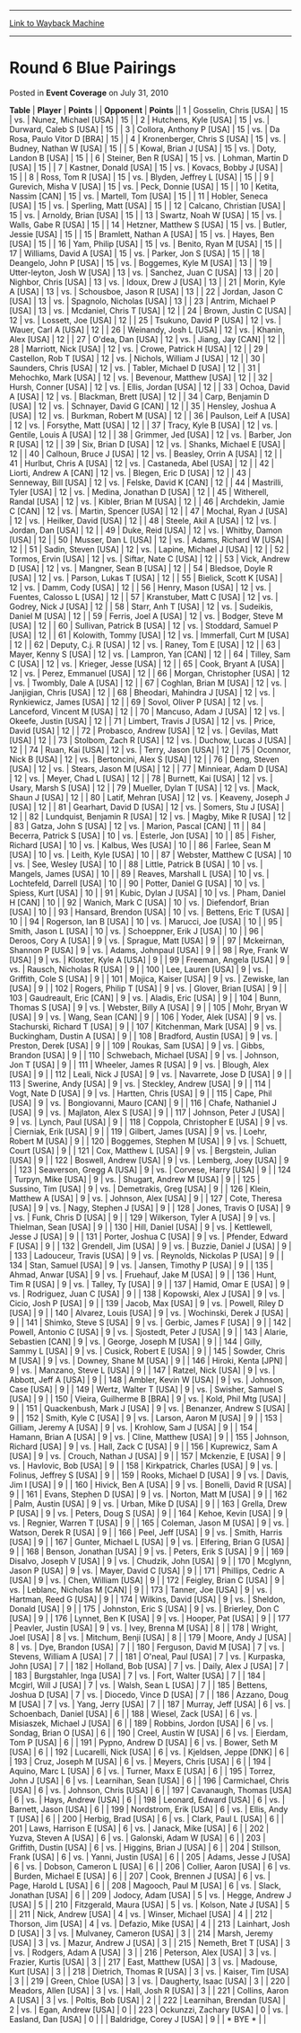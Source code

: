 
---
[Link to Wayback Machine](https://web.archive.org/web/20161002150548/http://magic.wizards.com/en/articles/archive/event-coverage/round-6-blue-pairings-2010-07-31)

[_metadata_:description]:- "TablePlayerPoints"
[_metadata_:generator]:- "Drupal 7 (http://drupal.org)"
[_metadata_:node]:- "450041"
[_metadata_:publish_date]:- "2010-07-31"
[_metadata_:source]:- "div-main-content"
[_metadata_:title]:- "Round 6 Blue Pairings"
[_metadata_:wayback_capture_timestamp]:- "2016-10-02 15:05:48"
[_metadata_:wayback_raw_url]:- "https://web.archive.org/web/20161002150548id_/http://magic.wizards.com/en/articles/archive/event-coverage/round-6-blue-pairings-2010-07-31"
[_metadata_:wayback_url]:- "http://magic.wizards.com/en/articles/archive/event-coverage/round-6-blue-pairings-2010-07-31"
---


Round 6 Blue Pairings
=====================



 Posted in **Event Coverage**
 on July 31, 2010 












 **Table** | **Player** | **Points** |  | **Opponent** | **Points** ||  1 | Gosselin, Chris [USA] |  15 | vs. | Nunez, Michael [USA] |  15 |
|  2 | Hutchens, Kyle [USA] |  15 | vs. | Durward, Caleb S [USA] |  15 |
|  3 | Collora, Anthony P [USA] |  15 | vs. | Da Rosa, Paulo Vitor D [BRA] |  15 |
|  4 | Kronenberger, Chris S [USA] |  15 | vs. | Budney, Nathan W [USA] |  15 |
|  5 | Kowal, Brian J [USA] |  15 | vs. | Doty, Landon B [USA] |  15 |
|  6 | Steiner, Ben R [USA] |  15 | vs. | Lohman, Martin D [USA] |  15 |
|  7 | Kastner, Donald [USA] |  15 | vs. | Kovacs, Bobby J [USA] |  15 |
|  8 | Ross, Tom R [USA] |  15 | vs. | Blyden, Jeffrey L [USA] |  15 |
|  9 | Gurevich, Misha V [USA] |  15 | vs. | Peck, Donnie [USA] |  15 |
|  10 | Ketita, Nassim [CAN] |  15 | vs. | Martell, Tom [USA] |  15 |
|  11 | Hobler, Seneca [USA] |  15 | vs. | Sperling, Matt [USA] |  15 |
|  12 | Calcano, Christian [USA] |  15 | vs. | Arnoldy, Brian [USA] |  15 |
|  13 | Swartz, Noah W [USA] |  15 | vs. | Walls, Gabe R [USA] |  15 |
|  14 | Hetzner, Matthew S [USA] |  15 | vs. | Butler, Jessie [USA] |  15 |
|  15 | Bramlett, Nathan A [USA] |  15 | vs. | Hayes, Ben [USA] |  15 |
|  16 | Yam, Philip [USA] |  15 | vs. | Benito, Ryan M [USA] |  15 |
|  17 | Williams, David A [USA] |  15 | vs. | Parker, Jon S [USA] |  15 |
|  18 | Deangelo, John P [USA] |  15 | vs. | Boggemes, Kyle M [USA] |  13 |
|  19 | Utter-leyton, Josh W [USA] |  13 | vs. | Sanchez, Juan C [USA] |  13 |
|  20 | Nighbor, Chris [USA] |  13 | vs. | Idoux, Drew J [USA] |  13 |
|  21 | Morin, Kyle A [USA] |  13 | vs. | Schousboe, Jason R [USA] |  13 |
|  22 | Jordan, Jason C [USA] |  13 | vs. | Spagnolo, Nicholas [USA] |  13 |
|  23 | Antrim, Michael P [USA] |  13 | vs. | Mcdaniel, Chris T [USA] |  12 |
|  24 | Brown, Justin C [USA] |  12 | vs. | Lossett, Joe [USA] |  12 |
|  25 | Tsukuno, David P [USA] |  12 | vs. | Wauer, Carl A [USA] |  12 |
|  26 | Weinandy, Josh L [USA] |  12 | vs. | Khanin, Alex [USA] |  12 |
|  27 | O'dea, Dan [USA] |  12 | vs. | Jiang, Jay [CAN] |  12 |
|  28 | Marriott, Nick [USA] |  12 | vs. | Crowe, Patrick H [USA] |  12 |
|  29 | Castellon, Rob T [USA] |  12 | vs. | Nichols, William J [USA] |  12 |
|  30 | Saunders, Chris [USA] |  12 | vs. | Tabler, Michael D [USA] |  12 |
|  31 | Mehochko, Mark [USA] |  12 | vs. | Bevenour, Matthew [USA] |  12 |
|  32 | Hursh, Conner [USA] |  12 | vs. | Ellis, Jordan [USA] |  12 |
|  33 | Ochoa, David A [USA] |  12 | vs. | Blackman, Brett [USA] |  12 |
|  34 | Carp, Benjamin D [USA] |  12 | vs. | Schnayer, David G [CAN] |  12 |
|  35 | Hensley, Joshua A [USA] |  12 | vs. | Burkman, Robert M [USA] |  12 |
|  36 | Paulson, Leif A [USA] |  12 | vs. | Forsythe, Matt [USA] |  12 |
|  37 | Tracy, Kyle B [USA] |  12 | vs. | Gentile, Louis A [USA] |  12 |
|  38 | Grimmer, Jed [USA] |  12 | vs. | Barber, Jon R [USA] |  12 |
|  39 | Six, Brian D [USA] |  12 | vs. | Shanks, Michael E [USA] |  12 |
|  40 | Calhoun, Bruce J [USA] |  12 | vs. | Beasley, Orrin A [USA] |  12 |
|  41 | Hurlbut, Chris A [USA] |  12 | vs. | Castaneda, Abel [USA] |  12 |
|  42 | Liorti, Andrew A [CAN] |  12 | vs. | Blegen, Eric D [USA] |  12 |
|  43 | Senneway, Bill [USA] |  12 | vs. | Felske, David K [CAN] |  12 |
|  44 | Mastrilli, Tyler [USA] |  12 | vs. | Medina, Jonathan D [USA] |  12 |
|  45 | Witherell, Randal [USA] |  12 | vs. | Kibler, Brian M [USA] |  12 |
|  46 | Archdekin, Jamie C [CAN] |  12 | vs. | Martin, Spencer [USA] |  12 |
|  47 | Mochal, Ryan J [USA] |  12 | vs. | Heilker, David [USA] |  12 |
|  48 | Steele, Akil A [USA] |  12 | vs. | Jordan, Dan [USA] |  12 |
|  49 | Duke, Reid [USA] |  12 | vs. | Whitby, Damon [USA] |  12 |
|  50 | Musser, Dan L [USA] |  12 | vs. | Adams, Richard W [USA] |  12 |
|  51 | Sadin, Steven [USA] |  12 | vs. | Lapine, Michael J [USA] |  12 |
|  52 | Tormos, Ervin [USA] |  12 | vs. | Siftar, Nate C [USA] |  12 |
|  53 | Vick, Andrew D [USA] |  12 | vs. | Mangner, Sean B [USA] |  12 |
|  54 | Bledsoe, Doyle R [USA] |  12 | vs. | Parson, Lukas T [USA] |  12 |
|  55 | Bielick, Scott K [USA] |  12 | vs. | Damm, Cody [USA] |  12 |
|  56 | Henry, Mason [USA] |  12 | vs. | Fuentes, Calosso L [USA] |  12 |
|  57 | Kranstuber, Matt C [USA] |  12 | vs. | Godrey, Nick J [USA] |  12 |
|  58 | Starr, Anh T [USA] |  12 | vs. | Sudeikis, Daniel M [USA] |  12 |
|  59 | Ferris, Joel A [USA] |  12 | vs. | Bodger, Steve M [USA] |  12 |
|  60 | Sullivan, Patrick B [USA] |  12 | vs. | Stoddard, Samuel P [USA] |  12 |
|  61 | Kolowith, Tommy [USA] |  12 | vs. | Immerfall, Curt M [USA] |  12 |
|  62 | Deputy, C.j. R [USA] |  12 | vs. | Raney, Tom E [USA] |  12 |
|  63 | Mayer, Kenny S [USA] |  12 | vs. | Lampron, Yan [CAN] |  12 |
|  64 | Tilley, Sam C [USA] |  12 | vs. | Krieger, Jesse [USA] |  12 |
|  65 | Cook, Bryant A [USA] |  12 | vs. | Perez, Emmanuel [USA] |  12 |
|  66 | Morgan, Christopher [USA] |  12 | vs. | Twombly, Dale A [USA] |  12 |
|  67 | Coghlan, Brian M [USA] |  12 | vs. | Janjigian, Chris [USA] |  12 |
|  68 | Bheodari, Mahindra J [USA] |  12 | vs. | Rynkiewicz, James [USA] |  12 |
|  69 | Sovol, Oliver P [USA] |  12 | vs. | Lanceford, Vincent M [USA] |  12 |
|  70 | Mancuso, Adam J [USA] |  12 | vs. | Okeefe, Justin [USA] |  12 |
|  71 | Limbert, Travis J [USA] |  12 | vs. | Price, David [USA] |  12 |
|  72 | Probasco, Andrew [USA] |  12 | vs. | Gevilas, Matt [USA] |  12 |
|  73 | Stolbom, Zach R [USA] |  12 | vs. | Duchow, Lucas J [USA] |  12 |
|  74 | Ruan, Kai [USA] |  12 | vs. | Terry, Jason [USA] |  12 |
|  75 | Oconnor, Nick B [USA] |  12 | vs. | Bertoncini, Alex S [USA] |  12 |
|  76 | Deng, Steven [USA] |  12 | vs. | Stears, Jason M [USA] |  12 |
|  77 | Minniear, Adam D [USA] |  12 | vs. | Meyer, Chad L [USA] |  12 |
|  78 | Burnett, Kai [USA] |  12 | vs. | Usary, Marsh S [USA] |  12 |
|  79 | Mueller, Dylan T [USA] |  12 | vs. | Mack, Shaun J [USA] |  12 |
|  80 | Latif, Mehran [USA] |  12 | vs. | Keaveny, Joseph J [USA] |  12 |
|  81 | Gearhart, David D [USA] |  12 | vs. | Somers, Stu J [USA] |  12 |
|  82 | Lundquist, Benjamin R [USA] |  12 | vs. | Magby, Mike R [USA] |  12 |
|  83 | Gatza, John S [USA] |  12 | vs. | Marion, Pascal [CAN] |  11 |
|  84 | Becerra, Patrick S [USA] |  10 | vs. | Esterle, Jon [USA] |  10 |
|  85 | Fisher, Richard [USA] |  10 | vs. | Kalbus, Wes [USA] |  10 |
|  86 | Farlee, Sean M [USA] |  10 | vs. | Leith, Kyle [USA] |  10 |
|  87 | Webster, Matthew C [USA] |  10 | vs. | See, Wesley [USA] |  10 |
|  88 | Little, Patrick B [USA] |  10 | vs. | Mangels, James [USA] |  10 |
|  89 | Reaves, Marshall L [USA] |  10 | vs. | Lochtefeld, Darrell [USA] |  10 |
|  90 | Potter, Daniel G [USA] |  10 | vs. | Spiess, Kurt [USA] |  10 |
|  91 | Kubic, Dylan J [USA] |  10 | vs. | Pham, Daniel H [CAN] |  10 |
|  92 | Wanich, Mark C [USA] |  10 | vs. | Diefendorf, Brian [USA] |  10 |
|  93 | Hansard, Brendon [USA] |  10 | vs. | Bettens, Eric T [USA] |  10 |
|  94 | Rogerson, Ian B [USA] |  10 | vs. | Marucci, Joe [USA] |  10 |
|  95 | Smith, Jason L [USA] |  10 | vs. | Schoeppner, Erik J [USA] |  10 |
|  96 | Deroos, Cory A [USA] |  9 | vs. | Sprague, Matt [USA] |  9 |
|  97 | Mckeirnan, Shannon P [USA] |  9 | vs. | Adams, Johnpaul [USA] |  9 |
|  98 | Rye, Frank W [USA] |  9 | vs. | Kloster, Kyle A [USA] |  9 |
|  99 | Freeman, Angela [USA] |  9 | vs. | Rausch, Nicholas R [USA] |  9 |
| 100 | Lee, Lauren [USA] |  9 | vs. | Griffith, Cole S [USA] |  9 |
| 101 | Mojica, Kaiser [USA] |  9 | vs. | Zewiske, Ian [USA] |  9 |
| 102 | Rogers, Philip T [USA] |  9 | vs. | Glover, Brian [USA] |  9 |
| 103 | Gaudreault, Eric [CAN] |  9 | vs. | Aladis, Eric [USA] |  9 |
| 104 | Bunn, Thomas S [USA] |  9 | vs. | Webster, Billy A [USA] |  9 |
| 105 | Mohr, Bryan W [USA] |  9 | vs. | Wang, Sean [CAN] |  9 |
| 106 | Yoder, Alek [USA] |  9 | vs. | Stachurski, Richard T [USA] |  9 |
| 107 | Kitchenman, Mark [USA] |  9 | vs. | Buckingham, Dustin A [USA] |  9 |
| 108 | Bradford, Austin [USA] |  9 | vs. | Preston, Derek [USA] |  9 |
| 109 | Roukas, Sam [USA] |  9 | vs. | Gibbs, Brandon [USA] |  9 |
| 110 | Schwebach, Michael [USA] |  9 | vs. | Johnson, Jon T [USA] |  9 |
| 111 | Wheeler, James R [USA] |  9 | vs. | Blough, Alex [USA] |  9 |
| 112 | Leali, Nick J [USA] |  9 | vs. | Navarrete, Jose D [USA] |  9 |
| 113 | Swerine, Andy [USA] |  9 | vs. | Steckley, Andrew [USA] |  9 |
| 114 | Vogt, Nate D [USA] |  9 | vs. | Hartten, Chris [USA] |  9 |
| 115 | Cape, Phil [USA] |  9 | vs. | Bongiovanni, Mauro [CAN] |  9 |
| 116 | Chafe, Nathaniel J [USA] |  9 | vs. | Majlaton, Alex S [USA] |  9 |
| 117 | Johnson, Peter J [USA] |  9 | vs. | Lynch, Paul [USA] |  9 |
| 118 | Coppola, Christopher E [USA] |  9 | vs. | Cierniak, Erik [USA] |  9 |
| 119 | Gilbert, James [USA] |  9 | vs. | Loehr, Robert M [USA] |  9 |
| 120 | Boggemes, Stephen M [USA] |  9 | vs. | Schuett, Court [USA] |  9 |
| 121 | Cox, Matthew L [USA] |  9 | vs. | Bergstein, Julian [USA] |  9 |
| 122 | Boswell, Andrew [USA] |  9 | vs. | Lemberg, Joey [USA] |  9 |
| 123 | Seaverson, Gregg A [USA] |  9 | vs. | Corvese, Harry [USA] |  9 |
| 124 | Turpyn, Mike [USA] |  9 | vs. | Shugart, Andrew M [USA] |  9 |
| 125 | Sussino, Tim [USA] |  9 | vs. | Demetrakis, Greg [USA] |  9 |
| 126 | Klein, Matthew A [USA] |  9 | vs. | Johnson, Alex [USA] |  9 |
| 127 | Cote, Theresa [USA] |  9 | vs. | Nagy, Stephen J [USA] |  9 |
| 128 | Jones, Travis O [USA] |  9 | vs. | Funk, Chris D [USA] |  9 |
| 129 | Wilkerson, Tyler A [USA] |  9 | vs. | Thielman, Sean [USA] |  9 |
| 130 | Hill, Daniel [USA] |  9 | vs. | Kettlewell, Jesse J [USA] |  9 |
| 131 | Porter, Joshua C [USA] |  9 | vs. | Pfender, Edward F [USA] |  9 |
| 132 | Grendell, Jim [USA] |  9 | vs. | Buzzie, Daniel J [USA] |  9 |
| 133 | Ladouceur, Travis [USA] |  9 | vs. | Reynolds, Nickolas P [USA] |  9 |
| 134 | Stan, Samuel [USA] |  9 | vs. | Jansen, Timothy P [USA] |  9 |
| 135 | Ahmad, Anwar [USA] |  9 | vs. | Fruehauf, Jake M [USA] |  9 |
| 136 | Hunt, Tim R [USA] |  9 | vs. | Talley, Ty [USA] |  9 |
| 137 | Hamid, Omar E [USA] |  9 | vs. | Rodriguez, Juan C [USA] |  9 |
| 138 | Kopowski, Alex J [USA] |  9 | vs. | Cicio, Josh P [USA] |  9 |
| 139 | Jacob, Max [USA] |  9 | vs. | Powell, Riley D [USA] |  9 |
| 140 | Alvarez, Louis [USA] |  9 | vs. | Wochinski, Derek J [USA] |  9 |
| 141 | Shimko, Steve S [USA] |  9 | vs. | Gerbic, James F [USA] |  9 |
| 142 | Powell, Antonio C [USA] |  9 | vs. | Sjostedt, Peter J [USA] |  9 |
| 143 | Alarie, Sebastien [CAN] |  9 | vs. | George, Joseph M [USA] |  9 |
| 144 | Gilly, Sammy L [USA] |  9 | vs. | Cusick, Robert E [USA] |  9 |
| 145 | Sowder, Chris M [USA] |  9 | vs. | Downey, Shane M [USA] |  9 |
| 146 | Hiroki, Kenta [JPN] |  9 | vs. | Manzano, Steve L [USA] |  9 |
| 147 | Ratzel, Nick [USA] |  9 | vs. | Abbott, Jeff A [USA] |  9 |
| 148 | Ambler, Kevin W [USA] |  9 | vs. | Johnson, Case [USA] |  9 |
| 149 | Wertz, Walter T [USA] |  9 | vs. | Swisher, Samuel S [USA] |  9 |
| 150 | Vieira, Guilherme B [BRA] |  9 | vs. | Kold, Phil Mtg [USA] |  9 |
| 151 | Quackenbush, Mark J [USA] |  9 | vs. | Benanzer, Andrew S [USA] |  9 |
| 152 | Smith, Kyle C [USA] |  9 | vs. | Larson, Aaron M [USA] |  9 |
| 153 | Gilliam, Jeremy A [USA] |  9 | vs. | Krohlow, Sam J [USA] |  9 |
| 154 | Hamann, Brian A [USA] |  9 | vs. | Cline, Matthew [USA] |  9 |
| 155 | Johnson, Richard [USA] |  9 | vs. | Hall, Zack C [USA] |  9 |
| 156 | Kuprewicz, Sam A [USA] |  9 | vs. | Crouch, Nathan J [USA] |  9 |
| 157 | Mckenzie, E [USA] |  9 | vs. | Havlovic, Bob [USA] |  9 |
| 158 | Kirkpatrick, Charles [USA] |  9 | vs. | Folinus, Jeffrey S [USA] |  9 |
| 159 | Rooks, Michael D [USA] |  9 | vs. | Davis, Jim I [USA] |  9 |
| 160 | Hivick, Ben A [USA] |  9 | vs. | Bonelli, David R [USA] |  9 |
| 161 | Evans, Stephen D [USA] |  9 | vs. | Norton, Matt M [USA] |  9 |
| 162 | Palm, Austin [USA] |  9 | vs. | Urban, Mike D [USA] |  9 |
| 163 | Grella, Drew P [USA] |  9 | vs. | Peters, Doug S [USA] |  9 |
| 164 | Kehoe, Kevin [USA] |  9 | vs. | Regnier, Warren T [USA] |  9 |
| 165 | Coleman, Jason M [USA] |  9 | vs. | Watson, Derek R [USA] |  9 |
| 166 | Peel, Jeff [USA] |  9 | vs. | Smith, Harris [USA] |  9 |
| 167 | Gunter, Michael L [USA] |  9 | vs. | Elfering, Brian G [USA] |  9 |
| 168 | Benson, Jonathan [USA] |  9 | vs. | Peters, Erik S [USA] |  9 |
| 169 | Disalvo, Joseph V [USA] |  9 | vs. | Chudzik, John [USA] |  9 |
| 170 | Mcglynn, Jason P [USA] |  9 | vs. | Mayer, David C [USA] |  9 |
| 171 | Phillips, Cedric A [USA] |  9 | vs. | Chen, William [USA] |  9 |
| 172 | Feigley, Brian C [USA] |  9 | vs. | Leblanc, Nicholas M [CAN] |  9 |
| 173 | Tanner, Joe [USA] |  9 | vs. | Hartman, Reed G [USA] |  9 |
| 174 | Wilkins, David [USA] |  9 | vs. | Sheldon, Donald [USA] |  9 |
| 175 | Johnston, Eric S [USA] |  9 | vs. | Brierley, Don C [USA] |  9 |
| 176 | Lynnet, Ben K [USA] |  9 | vs. | Hooper, Pat [USA] |  9 |
| 177 | Peavler, Justin [USA] |  9 | vs. | Ivey, Brenna M [USA] |  8 |
| 178 | Wright, Joel [USA] |  8 | vs. | Mitchum, Benji [USA] |  8 |
| 179 | Moore, Andy J [USA] |  8 | vs. | Dye, Brandon [USA] |  7 |
| 180 | Ferguson, David M [USA] |  7 | vs. | Stevens, William A [USA] |  7 |
| 181 | O'neal, Paul [USA] |  7 | vs. | Kurpaska, John [USA] |  7 |
| 182 | Holland, Bob [USA] |  7 | vs. | Daily, Alex J [USA] |  7 |
| 183 | Burgstahler, Inga [USA] |  7 | vs. | Fort, Walter [USA] |  7 |
| 184 | Mcgirl, Will J [USA] |  7 | vs. | Walsh, Sean L [USA] |  7 |
| 185 | Bettens, Joshua D [USA] |  7 | vs. | Diocedo, Vince D [USA] |  7 |
| 186 | Azzano, Doug M [USA] |  7 | vs. | Yang, Jerry [USA] |  7 |
| 187 | Murray, Jeff [USA] |  6 | vs. | Schoenbach, Daniel [USA] |  6 |
| 188 | Wiesel, Zack [USA] |  6 | vs. | Misiaszek, Michael J [USA] |  6 |
| 189 | Robbins, Jordon [USA] |  6 | vs. | Sondag, Brian O [USA] |  6 |
| 190 | Creel, Austin W [USA] |  6 | vs. | Eierdam, Tom P [USA] |  6 |
| 191 | Pypno, Andrew D [USA] |  6 | vs. | Bower, Seth M [USA] |  6 |
| 192 | Lucarelli, Nick [USA] |  6 | vs. | Kjeldsen, Jeppe [DNK] |  6 |
| 193 | Cruz, Joseph M [USA] |  6 | vs. | Meyers, Chris [USA] |  6 |
| 194 | Aquino, Marc L [USA] |  6 | vs. | Turner, Maxx E [USA] |  6 |
| 195 | Torrez, John J [USA] |  6 | vs. | Learnihan, Sean [USA] |  6 |
| 196 | Carmichael, Chris [USA] |  6 | vs. | Johnson, Chris [USA] |  6 |
| 197 | Cavanaugh, Thomas [USA] |  6 | vs. | Hays, Andrew [USA] |  6 |
| 198 | Leonard, Edward [USA] |  6 | vs. | Barnett, Jason [USA] |  6 |
| 199 | Nordstrom, Erik [USA] |  6 | vs. | Ellis, Andy T [USA] |  6 |
| 200 | Herbig, Brad [USA] |  6 | vs. | Clark, Paul L [USA] |  6 |
| 201 | Laws, Harrison E [USA] |  6 | vs. | Janack, Mike [USA] |  6 |
| 202 | Yuzva, Steven A [USA] |  6 | vs. | Galonski, Adam W [USA] |  6 |
| 203 | Griffith, Dustin [USA] |  6 | vs. | Higgins, Brian J [USA] |  6 |
| 204 | Stillson, Frank [USA] |  6 | vs. | Yanni, Justin [USA] |  6 |
| 205 | Adams, Jesse J [USA] |  6 | vs. | Dobson, Cameron L [USA] |  6 |
| 206 | Collier, Aaron [USA] |  6 | vs. | Burden, Michael E [USA] |  6 |
| 207 | Cook, Brennen J [USA] |  6 | vs. | Page, Harold L [USA] |  6 |
| 208 | Magooch, Paul M [USA] |  6 | vs. | Slack, Jonathan [USA] |  6 |
| 209 | Jodocy, Adam [USA] |  5 | vs. | Hegge, Andrew J [USA] |  5 |
| 210 | Fitzgerald, Maura [USA] |  5 | vs. | Kolson, Nate J [USA] |  5 |
| 211 | Nick, Andrew [USA] |  4 | vs. | Winser, Michael [USA] |  4 |
| 212 | Thorson, Jim [USA] |  4 | vs. | Defazio, Mike [USA] |  4 |
| 213 | Lainhart, Josh D [USA] |  3 | vs. | Mulvaney, Cameron [USA] |  3 |
| 214 | Marsh, Jeremy [USA] |  3 | vs. | Mazur, Andrew J [USA] |  3 |
| 215 | Nemeth, Bret T [USA] |  3 | vs. | Rodgers, Adam A [USA] |  3 |
| 216 | Peterson, Alex [USA] |  3 | vs. | Frazier, Kurtis [USA] |  3 |
| 217 | East, Matthew [USA] |  3 | vs. | Madouse, Kurt [USA] |  3 |
| 218 | Dietrich, Thomas R [USA] |  3 | vs. | Kaiser, Tim [USA] |  3 |
| 219 | Green, Chloe [USA] |  3 | vs. | Daugherty, Isaac [USA] |  3 |
| 220 | Meadors, Allen [USA] |  3 | vs. | Hall, Josh R [USA] |  3 |
| 221 | Collins, Aaron A [USA] |  3 | vs. | Poltis, Bob [USA] |  2 |
| 222 | Learnihan, Brendan [USA] |  2 | vs. | Egan, Andrew [USA] |  0 |
| 223 | Ockunzzi, Zachary [USA] |  0 | vs. | Easland, Dan [USA] |  0 |
|  | Baldridge, Corey J [USA] |  9 |  | \* BYE \* |  |








